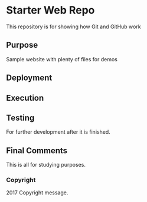 # Starter Web Repo

This repository is for showing how Git and GitHub work

## Purpose

Sample website with plenty of files for demos

## Deployment

## Execution

## Testing

For further development after it is finished.

## Final Comments

This is all for studying purposes.

### Copyright

2017 Copyright message.
